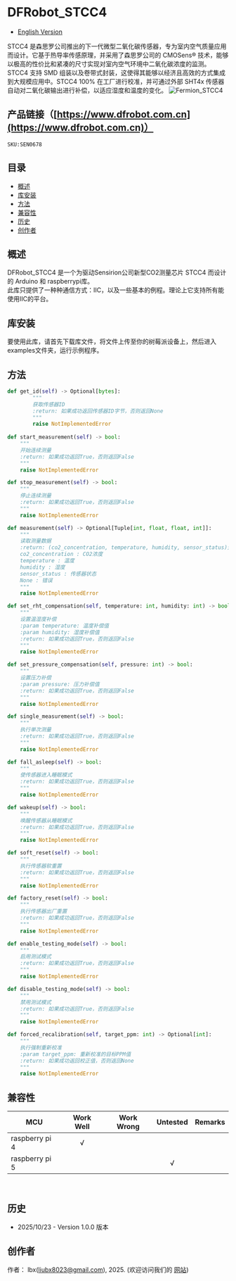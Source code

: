 # DFRobot_STCC4

- [English Version](./README.md)

STCC4 是森思罗公司推出的下一代微型二氧化碳传感器，专为室内空气质量应用而设计。它基于热导率传感原理，并采用了森思罗公司的 CMOSens® 技术，能够以极高的性价比和紧凑的尺寸实现对室内空气环境中二氧化碳浓度的监测。STCC4 支持 SMD 组装以及卷带式封装，这使得其能够以经济且高效的方式集成到大规模应用中。STCC4 100% 在工厂进行校准，并可通过外部 SHT4x 传感器自动对二氧化碳输出进行补偿，以适应湿度和温度的变化。
![Fermion_STCC4](image/Fermion_STCC4.JPG)

## 产品链接（[https://www.dfrobot.com.cn](https://www.dfrobot.com.cn)）
    SKU:SEN0678

## 目录

  * [概述](#概述)
  * [库安装](#库安装)
  * [方法](#方法)
  * [兼容性](#兼容性)
  * [历史](#历史)
  * [创作者](#创作者)

## 概述

DFRobot_STCC4 是一个为驱动Sensirion公司新型CO2测量芯片 STCC4 而设计的 Arduino 和 raspberrypi库。<br>
此库只提供了一种种通信方式：IIC，以及一些基本的例程。理论上它支持所有能使用IIC的平台。

## 库安装

要使用此库，请首先下载库文件，将文件上传至你的树莓派设备上，然后进入examples文件夹，运行示例程序。


## 方法

```python
def get_id(self) -> Optional[bytes]:
        """
        获取传感器ID
        :return: 如果成功返回传感器ID字节，否则返回None
        """
        raise NotImplementedError
 
def start_measurement(self) -> bool:
    """
    开始连续测量
    :return: 如果成功返回True，否则返回False
    """
    raise NotImplementedError

def stop_measurement(self) -> bool:
    """
    停止连续测量
    :return: 如果成功返回True，否则返回False
    """
    raise NotImplementedError

def measurement(self) -> Optional[Tuple[int, float, float, int]]:
    """
    读取测量数据
    :return: (co2_concentration, temperature, humidity, sensor_status)元组。
    co2_concentration : CO2浓度
    temperature : 温度
    humidity : 湿度
    sensor_status : 传感器状态
    None : 错误
    """
    raise NotImplementedError

def set_rht_compensation(self, temperature: int, humidity: int) -> bool:
    """
    设置温湿度补偿
    :param temperature: 温度补偿值
    :param humidity: 湿度补偿值
    :return: 如果成功返回True，否则返回False
    """
    raise NotImplementedError

def set_pressure_compensation(self, pressure: int) -> bool:
    """
    设置压力补偿
    :param pressure: 压力补偿值
    :return: 如果成功返回True，否则返回False
    """
    raise NotImplementedError

def single_measurement(self) -> bool:
    """
    执行单次测量
    :return: 如果成功返回True，否则返回False
    """
    raise NotImplementedError

def fall_asleep(self) -> bool:
    """
    使传感器进入睡眠模式
    :return: 如果成功返回True，否则返回False
    """
    raise NotImplementedError

def wakeup(self) -> bool:
    """
    唤醒传感器从睡眠模式
    :return: 如果成功返回True，否则返回False
    """
    raise NotImplementedError

def soft_reset(self) -> bool:
    """
    执行传感器软重置
    :return: 如果成功返回True，否则返回False
    """
    raise NotImplementedError

def factory_reset(self) -> bool:
    """
    执行传感器出厂重置
    :return: 如果成功返回True，否则返回False
    """
    raise NotImplementedError

def enable_testing_mode(self) -> bool:
    """
    启用测试模式
    :return: 如果成功返回True，否则返回False
    """
    raise NotImplementedError

def disable_testing_mode(self) -> bool:
    """
    禁用测试模式
    :return: 如果成功返回True，否则返回False
    """
    raise NotImplementedError

def forced_recalibration(self, target_ppm: int) -> Optional[int]:
    """
    执行强制重新校准
    :param target_ppm: 重新校准的目标PPM值
    :return: 如果成功返回校正值，否则返回None
    """
    raise NotImplementedError
```

## 兼容性

MCU                | Work Well    | Work Wrong   | Untested    | Remarks
------------------ | :----------: | :----------: | :---------: | -----
raspberry pi 4     |      √       |              |             |     
raspberry pi 5     |              |              |      √      |     
<br>

## 历史

- 2025/10/23 - Version 1.0.0  版本

## 创作者

作者： lbx(liubx8023@gmail.com), 2025. (欢迎访问我们的 [网站](https://www.dfrobot.com/))
